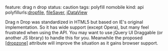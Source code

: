 feature: drag n drop
status: caution
tags: polyfill nomobile
kind: api
polyfillurls:[dropfile](https://github.com/MrSwitch/dropfile), [fileSaver](https://github.com/eligrey/FileSaver.js), [jDataView](https://github.com/vjeux/jDataView)

Drag n Drop was standardized in HTML5 but based on IE's original implementation. So it has wide support (except Opera), but many feel frustrated when using the API. You may want to use jQuery UI Draggable (or another JS library) to handle this for you.  Meanwhile the proposed [[dropzone]](http://www.whatwg.org/specs/web-apps/current-work/multipage/dnd.html#the-dropzone-attribute) attribute will improve the situation as it gains browser support.
